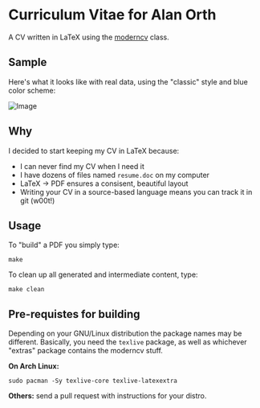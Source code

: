 # Curriculum Vitae for Alan Orth

A CV written in LaTeX using the [moderncv](http://www.ctan.org/pkg/moderncv) class.

## Sample
Here's what it looks like with real data, using the "classic" style and blue color scheme:

![Image](https://raw.github.com/alanorth/cv/master/cv_sample.png)

## Why

I decided to start keeping my CV in LaTeX because:

* I can never find my CV when I need it
* I have dozens of files named `resume.doc` on my computer
* LaTeX -> PDF ensures a consisent, beautiful layout
* Writing your CV in a source-based language means you can track it in git (w00t!)

## Usage

To "build" a PDF you simply type:

	make

To clean up all generated and intermediate content, type:

	make clean

## Pre-requistes for building

Depending on your GNU/Linux distribution the package names may be different.  Basically, you need the `texlive` package, as well as whichever "extras" package contains the
moderncv stuff.

__On Arch Linux:__

	sudo pacman -Sy texlive-core texlive-latexextra

__Others:__ send a pull request with instructions for your distro.
